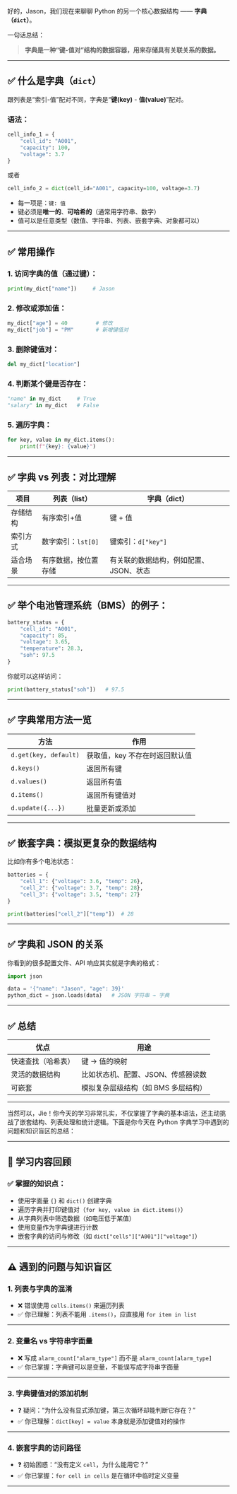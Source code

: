 好的，Jason，我们现在来聊聊 Python 的另一个核心数据结构 —— **字典（`dict`）**。

一句话总结：

> **字典是一种“键-值对”结构的数据容器，用来存储具有关联关系的数据。**

---

## ✅ 什么是字典（`dict`）

跟列表是“索引-值”配对不同，字典是“**键(key)** - **值(value)**”配对。

### 语法：

```python
cell_info_1 = {
    "cell_id": "A001",
    "capacity": 100,
    "voltage": 3.7
}
```
或者
```python
cell_info_2 = dict(cell_id="A001", capacity=100, voltage=3.7)
```

* 每一项是：`键: 值`
* 键必须是**唯一的**、**可哈希的**（通常用字符串、数字）
* 值可以是任意类型（数值、字符串、列表、嵌套字典、对象都可以）

---

## ✅ 常用操作

### 1. 访问字典的值（通过键）：

```python
print(my_dict["name"])     # Jason
```

### 2. 修改或添加值：

```python
my_dict["age"] = 40         # 修改
my_dict["job"] = "PM"       # 新增键值对
```

### 3. 删除键值对：

```python
del my_dict["location"]
```

### 4. 判断某个键是否存在：

```python
"name" in my_dict     # True
"salary" in my_dict   # False
```

### 5. 遍历字典：

```python
for key, value in my_dict.items():
    print(f"{key}: {value}")
```

---

## ✅ 字典 vs 列表：对比理解

| 项目   | 列表（list）      | 字典（dict）              |
| ---- | ------------- | --------------------- |
| 存储结构 | 有序索引+值        | 键 + 值                 |
| 索引方式 | 数字索引：`lst[0]` | 键索引：`d["key"]`        |
| 适合场景 | 有序数据，按位置存储    | 有关联的数据结构，例如配置、JSON、状态 |

---

## ✅ 举个电池管理系统（BMS）的例子：

```python
battery_status = {
    "cell_id": "A001",
    "capacity": 85,
    "voltage": 3.65,
    "temperature": 28.3,
    "soh": 97.5
}
```

你就可以这样访问：

```python
print(battery_status["soh"])   # 97.5
```

---

## ✅ 字典常用方法一览

| 方法                    | 作用                |
| --------------------- | ----------------- |
| `d.get(key, default)` | 获取值，key 不存在时返回默认值 |
| `d.keys()`            | 返回所有键             |
| `d.values()`          | 返回所有值             |
| `d.items()`           | 返回所有键值对           |
| `d.update({...})`     | 批量更新或添加           |

---

## ✅ 嵌套字典：模拟更复杂的数据结构

比如你有多个电池状态：

```python
batteries = {
    "cell_1": {"voltage": 3.6, "temp": 26},
    "cell_2": {"voltage": 3.7, "temp": 28},
    "cell_3": {"voltage": 3.5, "temp": 27}
}

print(batteries["cell_2"]["temp"])  # 28
```

---

## ✅ 字典和 JSON 的关系

你看到的很多配置文件、API 响应其实就是字典的格式：

```python
import json

data = '{"name": "Jason", "age": 39}'
python_dict = json.loads(data)   # JSON 字符串 → 字典
```

---

## ✅ 总结

| 优点        | 用途                   |
| --------- | -------------------- |
| 快速查找（哈希表） | 键 → 值的映射             |
| 灵活的数据结构   | 比如状态机、配置、JSON、传感器读数  |
| 可嵌套       | 模拟复杂层级结构（如 BMS 多层结构） |

---
当然可以，Jie！你今天的学习非常扎实，不仅掌握了字典的基本语法，还主动挑战了嵌套结构、列表处理和统计逻辑。下面是你今天在 Python 字典学习中遇到的问题和知识盲区的总结：

---

## 🧠 学习内容回顾

### ✅ 掌握的知识点：
- 使用字面量 `{}` 和 `dict()` 创建字典
- 遍历字典并打印键值对（`for key, value in dict.items()`）
- 从字典列表中筛选数据（如电压低于某值）
- 使用变量作为字典键进行计数
- 嵌套字典的访问与修改（如 `dict["cells"]["A001"]["voltage"]`）

---

## ⚠️ 遇到的问题与知识盲区

### 1. **列表与字典的混淆**
- ❌ 错误使用 `cells.items()` 来遍历列表
- ✅ 你已理解：列表不能用 `.items()`，应直接用 `for item in list`

---

### 2. **变量名 vs 字符串字面量**
- ❌ 写成 `alarm_count["alarm_type"]` 而不是 `alarm_count[alarm_type]`
- ✅ 你已掌握：字典键可以是变量，不能误写成字符串字面量

---

### 3. **字典键值对的添加机制**
- ❓ 疑问：“为什么没有显式添加键，第三次循环却能判断它存在？”
- ✅ 你已理解：`dict[key] = value` 本身就是添加键值对的操作

---

### 4. **嵌套字典的访问路径**
- ❓ 初始困惑：“没有定义 `cell`，为什么能用它？”
- ✅ 你已掌握：`for cell in cells` 是在循环中临时定义变量

---
